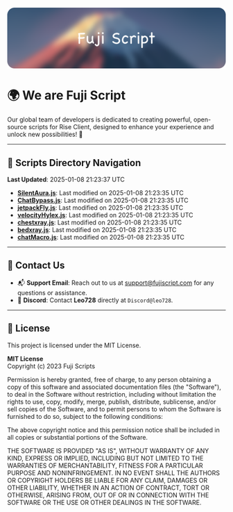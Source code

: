 ![Banner](.github/b.webp)

# 🌍 **We are Fuji Script**

Our global team of developers is dedicated to creating powerful, open-source scripts for Rise Client, designed to enhance your experience and unlock new possibilities! 🌟

---
<!-- SCRIPTS_NAVIGATION_START -->
## 📂 **Scripts Directory Navigation**

**Last Updated**: 2025-01-08 21:23:37 UTC

- **[SilentAura.js](scripts/SilentAura.js)**: Last modified on 2025-01-08 21:23:35 UTC
- **[ChatBypass.js](scripts/ChatBypass.js)**: Last modified on 2025-01-08 21:23:35 UTC
- **[jetpackFly.js](scripts/jetpackFly.js)**: Last modified on 2025-01-08 21:23:35 UTC
- **[velocityHylex.js](scripts/velocityHylex.js)**: Last modified on 2025-01-08 21:23:35 UTC
- **[chestxray.js](scripts/chestxray.js)**: Last modified on 2025-01-08 21:23:35 UTC
- **[bedxray.js](scripts/bedxray.js)**: Last modified on 2025-01-08 21:23:35 UTC
- **[chatMacro.js](scripts/chatMacro.js)**: Last modified on 2025-01-08 21:23:35 UTC

<!-- SCRIPTS_NAVIGATION_END -->

---

## 💬 **Contact Us**  
- 📬 **Support Email**: Reach out to us at [support@fujiscript.com](mailto:support@fujiscript.com) for any questions or assistance.  
- 💬 **Discord**: Contact **Leo728** directly at `Discord@leo728`.

---

## 📜 **License**

This project is licensed under the MIT License.  

**MIT License**  
Copyright (c) 2023 Fuji Scripts  

Permission is hereby granted, free of charge, to any person obtaining a copy of this software and associated documentation files (the "Software"), to deal in the Software without restriction, including without limitation the rights to use, copy, modify, merge, publish, distribute, sublicense, and/or sell copies of the Software, and to permit persons to whom the Software is furnished to do so, subject to the following conditions:  

The above copyright notice and this permission notice shall be included in all copies or substantial portions of the Software.  

THE SOFTWARE IS PROVIDED "AS IS", WITHOUT WARRANTY OF ANY KIND, EXPRESS OR IMPLIED, INCLUDING BUT NOT LIMITED TO THE WARRANTIES OF MERCHANTABILITY, FITNESS FOR A PARTICULAR PURPOSE AND NONINFRINGEMENT. IN NO EVENT SHALL THE AUTHORS OR COPYRIGHT HOLDERS BE LIABLE FOR ANY CLAIM, DAMAGES OR OTHER LIABILITY, WHETHER IN AN ACTION OF CONTRACT, TORT OR OTHERWISE, ARISING FROM, OUT OF OR IN CONNECTION WITH THE SOFTWARE OR THE USE OR OTHER DEALINGS IN THE SOFTWARE.  
